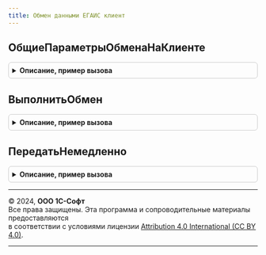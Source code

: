 ```yaml
---
title: Обмен данными ЕГАИС клиент
---
```



## ОбщиеПараметрыОбменаНаКлиенте
<details style="margin: 1em 0; padding: 0.5em; border: 1px solid #ccc; border-radius: 6px;">

<summary style="font-weight: bold; cursor: pointer;">Описание, пример вызова</summary>

```bsl

Функция ОбщиеПараметрыОбменаНаКлиенте(Источник = Неопределено) Экспорт
```

Пример вызова
```bsl
Результат = ОбменДаннымиЕГАИСКлиент.ОбщиеПараметрыОбменаНаКлиенте(Источник);
```
</details>

## ВыполнитьОбмен
<details style="margin: 1em 0; padding: 0.5em; border: 1px solid #ccc; border-radius: 6px;">

<summary style="font-weight: bold; cursor: pointer;">Описание, пример вызова</summary>

```bsl

// Выполняет отправку подготовленных сообщений, загрузку новых документов, обработку ответов из ЕГАИС.
//
// Параметры:
//  ОрганизацииЕГАИС - Неопределено, Массив, СправочникСсылка.КлассификаторОрганизацийЕГАИС - Организации ЕГАИС, по которым необходимо выполнить обмен.
//  ОповещениеПриЗавершении - ОписаниеОповещения - Оповещение при завершении операции.
//  ИдентификаторВладельца - УникальныйИдентификатор, Истина - Уникальный идентификатор формы для сообщений обмена, Неопределено, Истина (обмен в основной форме)
//     В результат передается массив структур Изменения, см. функцию ОбменДаннымиЕГАИСКлиентСервер.СтруктураИзменения().
//
Процедура ВыполнитьОбмен(ОрганизацииЕГАИС = Неопределено, ОповещениеПриЗавершении = Неопределено, ИдентификаторВладельца = Неопределено) Экспорт
```

Пример вызова
```bsl
ОбменДаннымиЕГАИСКлиент.ВыполнитьОбмен(ОрганизацииЕГАИС, ОповещениеПриЗавершении, ИдентификаторВладельца);
```
</details>

## ПередатьНемедленно
<details style="margin: 1em 0; padding: 0.5em; border: 1px solid #ccc; border-radius: 6px;">

<summary style="font-weight: bold; cursor: pointer;">Описание, пример вызова</summary>

```bsl

// Формирует сообщение и сразу же передает его в УТМ.
//
// Параметры:
//  ДокументСсылка - ДокументСсылка - документ, по которому формируется сообщение в ЕГАИС.
//  ДальнейшееДействие - ПеречислениеСсылка.ДальнейшиеДействияПоВзаимодействиюЕГАИС - выполняемая операция обмена.
//  ДополнительныеПараметры - Структура со свойствами:
//   * НомерЧека - Число - Номер чека ККМ.
//   * НомерСмены - Число - Номер смены.
//  ОповещениеПриЗавершении - ОписаниеОповещения - Оповещение при завершении операции.
//  ИдентификаторВладельца - УникальныйИдентификатор - Уникальный идентификатор формы для сообщений обмена
//     В результат передается массив структур Изменения, см. функцию ИнтеграцияЕГАИСКлиентСервер.СтруктураИзменения().
//
Процедура ПередатьНемедленно(ДокументСсылка, ДальнейшееДействие, ДополнительныеПараметры, ОповещениеПриЗавершении, ИдентификаторВладельца = Неопределено) Экспорт
```

Пример вызова
```bsl
ОбменДаннымиЕГАИСКлиент.ПередатьНемедленно(ДокументСсылка, ДальнейшееДействие, ДополнительныеПараметры, ОповещениеПриЗавершении, ИдентификаторВладельца);
```
</details>

---

© 2024, **ООО 1С-Софт**  
Все права защищены. Эта программа и сопроводительные материалы предоставляются  
в соответствии с условиями лицензии [Attribution 4.0 International (CC BY 4.0)](https://creativecommons.org/licenses/by/4.0/legalcode).

---
